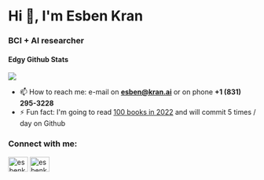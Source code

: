 <h1>Hi 👋, I'm Esben Kran</h1>
<h3>BCI + AI researcher</h3>

#### Edgy Github Stats
<img align="center" src="https://github-readme-stats.vercel.app/api?username=esbenkc&show_icons=true&theme=radical&count_private=true&hide=stars" />

- 📫 How to reach me: e-mail on **esben@kran.ai** or on phone **+1 (831) 295-3228**
- ⚡ Fun fact: I'm going to read [100 books in 2022](https://www.goodreads.com/user_challenges/32486229) and will commit 5 times / day on Github

<h3 align="left">Connect with me:</h3>
<p align="left">
<a href="https://twitter.com/esbenkc" target="blank"><img align="center" src="https://cdn.jsdelivr.net/npm/simple-icons@3.0.1/icons/twitter.svg" alt="esbenkc" height="30" width="40" /></a>
<a href="https://linkedin.com/in/esbenkc" target="blank"><img align="center" src="https://cdn.jsdelivr.net/npm/simple-icons@3.0.1/icons/linkedin.svg" alt="esbenkc" height="30" width="40" /></a>
</p>
